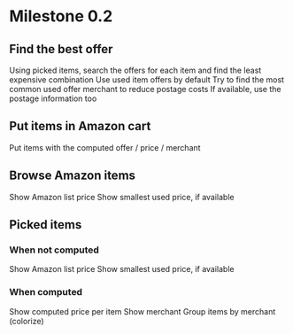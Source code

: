 # Milestone 0.2

## Find the best offer

Using picked items, search the offers for each item and find the least expensive combination
Use used item offers by default
Try to find the most common used offer merchant to reduce postage costs
If available, use the postage information too

## Put items in Amazon cart

Put items with the computed offer / price / merchant

## Browse Amazon items

Show Amazon list price
Show smallest used price, if available

## Picked items

### When not computed

Show Amazon list price
Show smallest used price, if available

### When computed

Show computed price per item
Show merchant
Group items by merchant (colorize)
